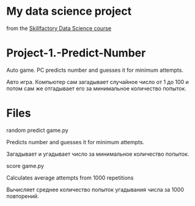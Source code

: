 # My data science project
from the [Skillfactory Data Science course](https://skillfactory.ru/data-scientist)
# Project-1.-Predict-Number
Auto game. PC predicts number and guesses it for minimum attempts.

Авто игра. Компьютер сам загадывает случайное число от 1 до 100
и потом сам же отгадывает его за минимальное количество попыток.

# Files
random predict game.py

Predicts number and guesses it for minimum attempts.

Загадывает и угадывает число за минимальное количество попыток.

score game.py

Calculates average attempts from 1000 repetitions

Вычисляет среднее количество попыток угадывания числа за 1000 повторений.